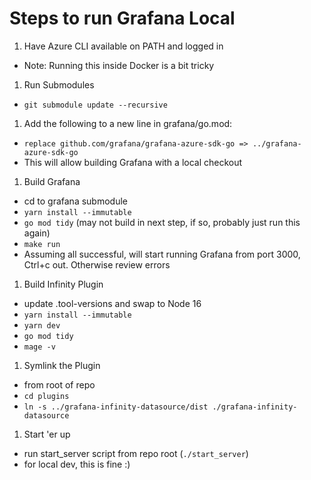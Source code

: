# Steps to run Grafana Local


1. Have Azure CLI available on PATH and logged in
  - Note: Running this inside Docker is a bit tricky
1. Run Submodules
  - `git submodule update --recursive`
1. Add the following to a new line in grafana/go.mod:
  - `replace github.com/grafana/grafana-azure-sdk-go => ../grafana-azure-sdk-go`
  - This will allow building Grafana with a local checkout
1. Build Grafana
  - cd to grafana submodule
  - `yarn install --immutable`
  - `go mod tidy` (may not build in next step, if so, probably just run this again)
  - `make run`
  - Assuming all successful, will start running Grafana from port 3000, Ctrl+c out.  Otherwise review errors
1. Build Infinity Plugin
  - update .tool-versions and swap to Node 16
  - `yarn install --immutable`
  - `yarn dev`
  - `go mod tidy`
  - `mage -v`
1. Symlink the Plugin
  - from root of repo
  - `cd plugins`
  - `ln -s ../grafana-infinity-datasource/dist ./grafana-infinity-datasource`
1. Start 'er up
  - run start_server script from repo root (`./start_server`)
  - for local dev, this is fine :)
